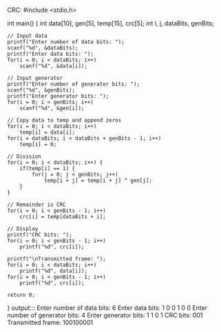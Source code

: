 CRC:
#include <stdio.h>

int main() {
    int data[10], gen[5], temp[15], crc[5];
    int i, j, dataBits, genBits;

    // Input data
    printf("Enter number of data bits: ");
    scanf("%d", &dataBits);
    printf("Enter data bits: ");
    for(i = 0; i < dataBits; i++)
        scanf("%d", &data[i]);

    // Input generator
    printf("Enter number of generator bits: ");
    scanf("%d", &genBits);
    printf("Enter generator bits: ");
    for(i = 0; i < genBits; i++)
        scanf("%d", &gen[i]);

    // Copy data to temp and append zeros
    for(i = 0; i < dataBits; i++)
        temp[i] = data[i];
    for(i = dataBits; i < dataBits + genBits - 1; i++)
        temp[i] = 0;

    // Division
    for(i = 0; i < dataBits; i++) {
        if(temp[i] == 1) {
            for(j = 0; j < genBits; j++)
                temp[i + j] = temp[i + j] ^ gen[j];
        }
    }

    // Remainder is CRC
    for(i = 0; i < genBits - 1; i++)
        crc[i] = temp[dataBits + i];

    // Display
    printf("CRC bits: ");
    for(i = 0; i < genBits - 1; i++)
        printf("%d", crc[i]);

    printf("\nTransmitted frame: ");
    for(i = 0; i < dataBits; i++)
        printf("%d", data[i]);
    for(i = 0; i < genBits - 1; i++)
        printf("%d", crc[i]);

    return 0;
}
output:::
Enter number of data bits: 6
Enter data bits: 1 0 0 1 0 0
Enter number of generator bits: 4
Enter generator bits: 1 1 0 1
CRC bits: 001
Transmitted frame: 100100001
